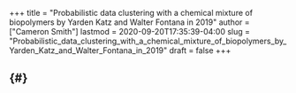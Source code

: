 +++
title = "Probabilistic data clustering with a chemical mixture of biopolymers by Yarden Katz and Walter Fontana in 2019"
author = ["Cameron Smith"]
lastmod = 2020-09-20T17:35:39-04:00
slug = "Probabilistic_data_clustering_with_a_chemical_mixture_of_biopolymers_by_Yarden_Katz_and_Walter_Fontana_in_2019"
draft = false
+++

##  {#}
